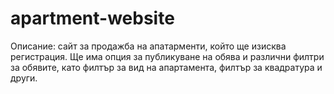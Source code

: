 # apartment-website

Описание: сайт за продажба на апатарменти, който ще изисква регистрация. Ще има опция за
публикуване на обява и различни филтри за обявите, като филтър за вид на апартамента,
филтър за квадратура и други.
